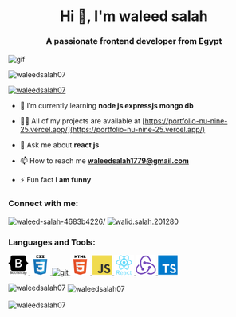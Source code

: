 <h1 align="center">Hi 👋, I'm waleed salah</h1>
<h3 align="center">A passionate frontend developer from Egypt</h3>
<img  align="center" src="https://gifdb.com/images/high/animated-man-computer-coding-nae6mec378lsg1i3.gif" alt ="gif" width="600px" />
<p align="left"> <img src="https://komarev.com/ghpvc/?username=waleedsalah07&label=Profile%20views&color=0e75b6&style=flat" alt="waleedsalah07" /> </p>

<p align="left"> <a href="https://github.com/ryo-ma/github-profile-trophy"><img src="https://github-profile-trophy.vercel.app/?username=waleedsalah07" alt="waleedsalah07" /></a> </p>

- 🌱 I’m currently learning **node js expressjs mongo db**

- 👨‍💻 All of my projects are available at [https://portfolio-nu-nine-25.vercel.app/](https://portfolio-nu-nine-25.vercel.app/)

- 💬 Ask me about **react js**

- 📫 How to reach me **waleedsalah1779@gmail.com**

- ⚡ Fun fact **I am funny**

<h3 align="left">Connect with me:</h3>
<p align="left">
<a href="https://linkedin.com/in/waleed-salah-4683b4226/" target="blank"><img align="center" src="https://raw.githubusercontent.com/rahuldkjain/github-profile-readme-generator/master/src/images/icons/Social/linked-in-alt.svg" alt="waleed-salah-4683b4226/" height="30" width="40" /></a>
<a href="https://fb.com/walid.salah.201280" target="blank"><img align="center" src="https://raw.githubusercontent.com/rahuldkjain/github-profile-readme-generator/master/src/images/icons/Social/facebook.svg" alt="walid.salah.201280" height="30" width="40" /></a>
</p>

<h3 align="left">Languages and Tools:</h3>
<p align="left"> <a href="https://getbootstrap.com" target="_blank" rel="noreferrer"> <img src="https://raw.githubusercontent.com/devicons/devicon/master/icons/bootstrap/bootstrap-plain-wordmark.svg" alt="bootstrap" width="40" height="40"/> </a> <a href="https://www.w3schools.com/css/" target="_blank" rel="noreferrer"> <img src="https://raw.githubusercontent.com/devicons/devicon/master/icons/css3/css3-original-wordmark.svg" alt="css3" width="40" height="40"/> </a> <a href="https://git-scm.com/" target="_blank" rel="noreferrer"> <img src="https://www.vectorlogo.zone/logos/git-scm/git-scm-icon.svg" alt="git" width="40" height="40"/> </a> <a href="https://www.w3.org/html/" target="_blank" rel="noreferrer"> <img src="https://raw.githubusercontent.com/devicons/devicon/master/icons/html5/html5-original-wordmark.svg" alt="html5" width="40" height="40"/> </a> <a href="https://developer.mozilla.org/en-US/docs/Web/JavaScript" target="_blank" rel="noreferrer"> <img src="https://raw.githubusercontent.com/devicons/devicon/master/icons/javascript/javascript-original.svg" alt="javascript" width="40" height="40"/> </a> <a href="https://reactjs.org/" target="_blank" rel="noreferrer"> <img src="https://raw.githubusercontent.com/devicons/devicon/master/icons/react/react-original-wordmark.svg" alt="react" width="40" height="40"/> </a> <a href="https://redux.js.org" target="_blank" rel="noreferrer"> <img src="https://raw.githubusercontent.com/devicons/devicon/master/icons/redux/redux-original.svg" alt="redux" width="40" height="40"/> </a> <a href="https://www.typescriptlang.org/" target="_blank" rel="noreferrer"> <img src="https://raw.githubusercontent.com/devicons/devicon/master/icons/typescript/typescript-original.svg" alt="typescript" width="40" height="40"/> </a> </p>

<p><img align="left" src="https://github-readme-stats.vercel.app/api/top-langs?username=waleedsalah07&show_icons=true&locale=en&layout=compact" alt="waleedsalah07" /></p>

<p>&nbsp;<img align="center" src="https://github-readme-stats.vercel.app/api?username=waleedsalah07&show_icons=true&locale=en" alt="waleedsalah07" /></p>

<p><img align="center" src="https://github-readme-streak-stats.herokuapp.com/?user=waleedsalah07&" alt="waleedsalah07" /></p>







